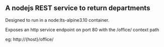 ## A nodejs REST service to return departments 

Designed to run in a node:lts-alpine3.10 container.

Exposes an http service endpoint on port 80 with the /office/ context path

eg: http://{host}/office/
